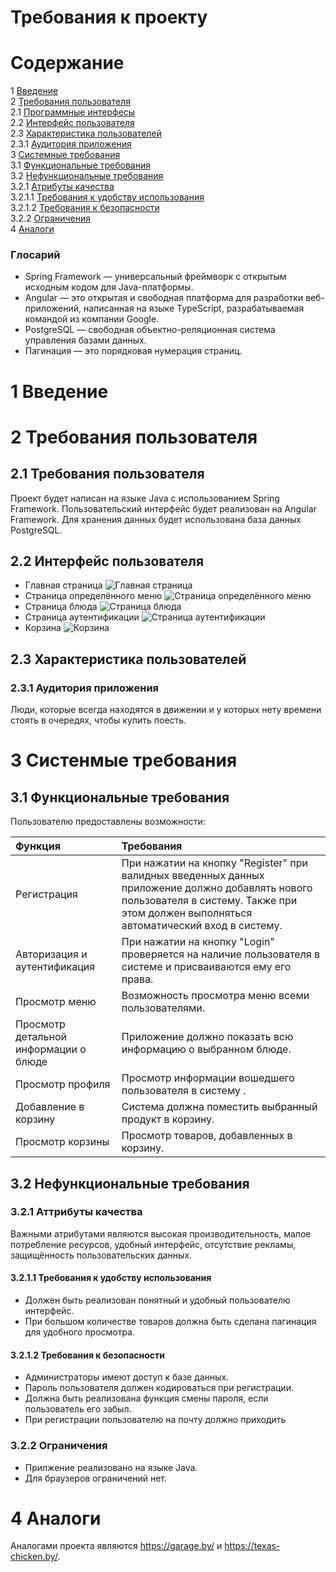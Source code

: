 # Требования к проекту

# Содержание
 
1 [Введение](#intro) <br>
2 [Требования пользователя](#user_requirements) <br>
2.1 [Программные интерфесы](#program_interfaces) <br>
2.2 [Интерфейс пользователя](#user_interface) <br>
2.3 [Характеристика пользователей](#charact_users) <br>
2.3.1 [Аудитория приложения](#audit_app) <br>
3 [Системные требования](#system_requirements) <br>
3.1 [Функциональные требования](#functional_requirements) <br>
3.2 [Нефункциональные требования](#nofunctional_requirements) <br>
3.2.1 [Атрибуты качества](#attr_quality) <br>
3.2.1.1 [Требования к удобству использования](#requir_convenience_usages) <br>
3.2.1.2 [Требования к безопасности](#requir_security) <br>
3.2.2 [Ограничения](#restrictions) <br>
4 [Аналоги](#analogs)


### Глосарий
* Spring Framework — универсальный фреймворк с открытым исходным кодом для Java-платформы.
* Angular — это открытая и свободная платформа для разработки веб-приложений, написанная на языке TypeScript, разрабатываемая командой из компании Google.
* PostgreSQL — свободная объектно-реляционная система управления базами данных.
* Пагинация — это порядковая нумерация страниц.

<a name="intro"/>

# 1 Введение 


<a name="user_requirements"/>

# 2  Требования пользователя

<a name="program_interfaces"/>

## 2.1  Требования пользователя
Проект будет написан на языке Java с использованием Spring Framework. Пользовательский интерфейс будет реализован на Angular Framework. Для хранения данных будет использована база данных PostgreSQL.

<a name="user_interface"/>

## 2.2 Интерфейс пользователя   
* Главная страница
![Главная страница](../Mockups/mockup_menuPage.PNG)
* Страница определённого меню
![Страница определённого меню](../Mockups/mockup_breakfastNew.PNG) 
* Страница блюда
![Страница блюда](../Mockups/mockup_dishUpdate.PNG)
* Страница аутентификации
![Страница аутентификации](../Mockups/mockup_loginNew.PNG)
* Корзина
![Корзина](../Mockups/mockup_basket.PNG)

<a name="charact_users"/>

## 2.3 Характеристика пользователей

<a name="audit_app"/>

### 2.3.1 Аудитория приложения
Люди, которые всегда находятся в движении и у которых нету времени стоять в очередях, чтобы купить поесть.

<a name="system_requirements"/>

# 3 Систенмые требования

<a name="functional_requirements"/>

## 3.1 Функциональные требования
Пользователю предоставлены возможности:

| Функция | Требования | 
|:---|:---|
| Регистрация | 	При нажатии на кнопку "Register" при валидных введенных данных приложение должно добавлять нового пользователя в систему. Также при этом должен выполняться автоматический вход в систему. |
| Авторизация и аутентификация | При нажатии на кнопку "Login" проверяется на наличие пользователя в системе и присваиваются ему его права.|
| Просмотр меню | Возможность просмотра меню всеми пользователями. |
| Просмотр детальной информации о блюде | Приложение должно показать всю информацию о выбранном блюде. |
| Просмотр профиля | Просмотр информации вошедшего пользователя в систему   . |
| Добавление в корзину | Система должна поместить выбранный продукт в корзину. |
| Просмотр корзины | Просмотр товаров, добавленных в корзину.|

<a name="nofunctional_requirements"/>

## 3.2 Нефункциональные требования

<a name="attr_quality"/>

### 3.2.1 Аттрибуты качества
Важными атрибутами являются высокая производительность, малое потребление ресурсов, удобный интерфейс, отсутствие рекламы, защищённость пользовательских данных.

<a name="requir_convenience_usages"/>

#### 3.2.1.1 Требования к удобству использования
* Должен быть реализован понятный и удобный пользователю интерфейс.
* При большом количестве товаров должна быть сделана пагинация для удобного просмотра.

<a name="requir_security"/>

#### 3.2.1.2 Требования к безопасности
* Администраторы имеют доступ к базе данных.
* Пароль пользователя должен кодироваться при регистрации.
* Должна быть реализована функция смены пароля, если пользователь его забыл.
* При регистрации пользователю на почту должно приходить

<a name="restrictions"/>

### 3.2.2 Ограничения
* Прилжение реализовано на языке Java.
* Для браузеров ограничений нет.

# 4 Аналоги
Аналогами проекта являются https://garage.by/ и https://texas-chicken.by/.
